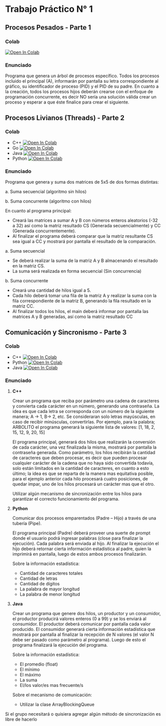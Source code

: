 # Trabajo Práctico N° 1 

## Procesos Pesados - Parte 1

### Colab 
[![Open In Colab](https://colab.research.google.com/assets/colab-badge.svg)](https://colab.research.google.com/drive/17itJTrAA1oAiWgDAVAuHwZMSEjI_W0bo?hl=es)

### Enunciado
Programa que genera un árbol de procesos específico.
Todos los procesos incluido el principal (A), informarán por pantalla su letra correspondiente al gráfico, su identificador de proceso (PID) y el PID de su padre. En cuanto a la creación, todos los procesos hijos deberán crearse con el enfoque de programación concurrente, es decir NO sería una solución válida crear un proceso y esperar a que éste finalice para crear el siguiente.

## Procesos Livianos (Threads) - Parte 2

### Colab
* C++ [![Open In Colab](https://colab.research.google.com/assets/colab-badge.svg)](https://colab.research.google.com/github/angelsz1/Programacion_Concurrente-TP/blob/master/TP1/C%2B%2B/TP1_Parte_2_Threads_C%2B%2B.ipynb)
* Go [![Open In Colab](https://colab.research.google.com/assets/colab-badge.svg)](https://colab.research.google.com/drive/1p2qNkjIqmb_rGLyGpCuaGUyjUX0cGpDY#scrollTo=tBXVf2_GIMp4)
* Java [![Open In Colab](https://colab.research.google.com/assets/colab-badge.svg)](https://colab.research.google.com/drive/1UADb2HlDZCnUykYoBL_XsrUDkdVhS9Da?usp=sharing)
* Python [![Open In Colab](https://colab.research.google.com/assets/colab-badge.svg)](https://colab.research.google.com/drive/1Xn4TeNK25EPX1Z545fL1Hoy98Gwxehkh?authuser=0#scrollTo=fVJGE6OX5dZ4)

### Enunciado
Programa que genera y suma dos matrices de 5x5 de dos formas distintas:

a. Suma secuencial (algoritmo sin hilos)

b. Suma concurrente (algoritmo con hilos)

En cuanto al programa principal:
* Creará las matrices a sumar A y B con números enteros aleatorios (-32 a 32) así como 
la matriz resultado CS (Generada secuencialmente) y CC (Generada 
concurrentemente).
* Al finalizar el programa deberá comparar que la matriz resultante CS sea igual a CC y 
mostrará por pantalla el resultado de la comparación.

a. Suma secuencial
* Se deberá realizar la suma de la matriz A y B almacenando el resultado en la matriz CS.
* La suma será realizada en forma secuencial (Sin concurrencia)
  
b. Suma concurrente
* Creará una cantidad de hilos igual a 5.
* Cada hilo deberá tomar una fila de la matriz A y realizar la suma con la fila 
correspondiente de la matriz B, generando la fila resultado en la matriz CC.
* Al finalizar todos los hilos, el main deberá informar por pantalla las matrices A y B 
generadas, así como la matriz resultado CC

## Comunicación y Sincronismo - Parte 3

### Colab
* C++ [![Open In Colab](https://colab.research.google.com/assets/colab-badge.svg)](https://colab.research.google.com)
* Python [![Open In Colab](https://colab.research.google.com/assets/colab-badge.svg)](https://colab.research.google.com)
* Java [![Open In Colab](https://colab.research.google.com/assets/colab-badge.svg)](https://colab.research.google.com)

### Enunciado
1. **C++**

   Crear un programa que reciba por parámetro una cadena de caracteres y convierta cada carácter en un número, generando una contraseña. La idea es que cada letra se corresponda con un número de la siguiente manera; A -> 1, B-> 2, etc. Se consideraran solo letras mayúsculas, en caso de recibir minúsculas, convertirlas. Por ejemplo, para la palabra; ARBOLITO el programa generará la siguiente lista de valores: [1, 18, 2, 15, 12, 9, 20, 15]

   El programa principal, generará dos hilos que realizarán la conversión de cada carácter, una vez finalizada la misma, mostrará por pantalla la contraseña generada. Como parámetro, los hilos recibirán la cantidad de caracteres que deben procesar, es decir que pueden procesar cualquier carácter de la cadena que no haya sido convertida todavía, solo están limitados en la cantidad de caracteres, en cuanto a esto último; la idea es que se reparta de la manera mas equitativa posible, para el ejemplo anterior cada hilo procesará cuatro posiciones, de quedar impar, uno de los hilos procesará un carácter mas que el otro.

   Utilizar algún mecanismo de sincronización entre los hilos para garantizar el correcto funcionamiento del programa.
   
3. **Python**

   Comunicar dos procesos emparentados (Padre – Hijo) a través de una tubería (Pipe).
   
   El programa principal (Padre) deberá proveer una suerte de prompt donde el usuario podrá ingresar palabras (close para finalizar la ejecución). Cada palabra será enviada al hijo. Al finalizar la ejecución el hijo deberá retornar cierta información estadística al padre, quien la imprimirá en pantalla, luego de estos ambos procesos finalizarán.
   
   Sobre la información estadística:
    * Cantidad de caracteres totales
    * Cantidad de letras
    * Cantidad de dígitos
    * La palabra de mayor longitud
    * La palabra de menor longitud

5. **Java**
   
   Crear un programa que genere dos hilos, un productor y un consumidor, el productor producirá valores enteros (0 a 99) y se los enviará al consumidor. El productor deberá comunicar por pantalla cada valor producido. El consumidor generará cierta información estadística que mostrará por pantalla al finalizar la recepción de N valores (el valor N debe ser pasado como parámetro al programa). Luego de esto el programa finalizará la ejecución del programa.

   Sobre la información estadística:
    * El promedio (float)
    * El mínimo
    * El máximo
    * La suma
    * El/los valor/es mas frecuente/s

   Sobre el mecanismo de comunicación:
    * Utilizar la clase ArrayBlockingQueue

Si el grupo necesitará o quisiera agregar algún método de sincronización es libre de hacerlo
